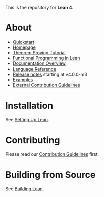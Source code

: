 This is the repository for **Lean 4**.

# About

- [Quickstart](https://lean-lang.org/documentation/setup/)
- [Homepage](https://lean-lang.org)
- [Theorem Proving Tutorial](https://lean-lang.org/theorem_proving_in_lean4/)
- [Functional Programming in Lean](https://lean-lang.org/functional_programming_in_lean/)
- [Documentation Overview](https://lean-lang.org/documentation/)
- [Language Reference](https://lean-lang.org/doc/reference/latest/)
- [Release notes](RELEASES.md) starting at v4.0.0-m3
- [Examples](https://lean-lang.org/lean4/doc/examples.html)
- [External Contribution Guidelines](CONTRIBUTING.md)

# Installation

See [Setting Up Lean](https://lean-lang.org/documentation/setup/).

# Contributing

Please read our [Contribution Guidelines](CONTRIBUTING.md) first.

# Building from Source

See [Building Lean](doc/make/index.md).
